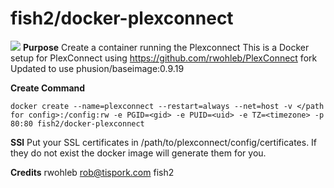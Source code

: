 # fish2/docker-plexconnect
[![](https://images.microbadger.com/badges/image/fish2/docker-plexconnect.svg)](https://microbadger.com/images/fish2/docker-plexconnect "Get your own image badge on microbadger.com")
**Purpose**
Create a container running the Plexconnect
This is a Docker setup for PlexConnect using https://github.com/rwohleb/PlexConnect fork Updated to use phusion/baseimage:0.9.19

**Create Command**

	docker create --name=plexconnect --restart=always --net=host -v </path for config>:/config:rw -e PGID=<gid> -e PUID=<uid> -e TZ=<timezone> -p 80:80 fish2/docker-plexconnect

**SSl**
Put your SSL certificates in /path/to/plexconnect/config/certificates. If they do not exist the docker image will generate them for you.

**Credits**
rwohleb <rob@tispork.com>
fish2
